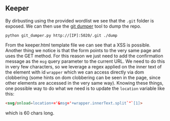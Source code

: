## Keeper

By dirbusting using the provided wordlist we see that the `.git` folder is exposed. We can then use the [git dumper](https://github.com/arthaud/git-dumper) tool to dump the repo.

```shell
python git_dumper.py http://[IP]:5020/.git ./dump
```
From the keeper.html template file we can see that a XSS is possible.
Another thing we notice is that the form points to the very same page and uses the GET method.
For this reason we just need to add the confirmation message as the `msg` query parameter to the current URL.
We need to do this in very few characters, so we leverage a regex applied on the inner text of the element with id `wrapper` which we can access directly via dom clobbering (some hints on dom clobbering can be seen in the page, since other elements are accessed in the very same way).
Knowing these things, one possible way to do what we need is to update the `location` variable like this:

```html
<svg/onload=location+='&msg='+wrapper.innerText.split`"`[1]>
```

which is 60 chars long.